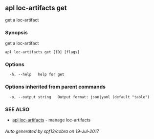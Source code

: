 ## apl loc-artifacts get

get a loc-artifact

### Synopsis


get a loc-artifact

```
apl loc-artifacts get [ID] [flags]
```

### Options

```
  -h, --help   help for get
```

### Options inherited from parent commands

```
  -o, --output string   Output format: json|yaml (default "table")
```

### SEE ALSO
* [apl loc-artifacts](apl_loc-artifacts.md)	 - manage loc-artifacts

###### Auto generated by spf13/cobra on 19-Jul-2017
